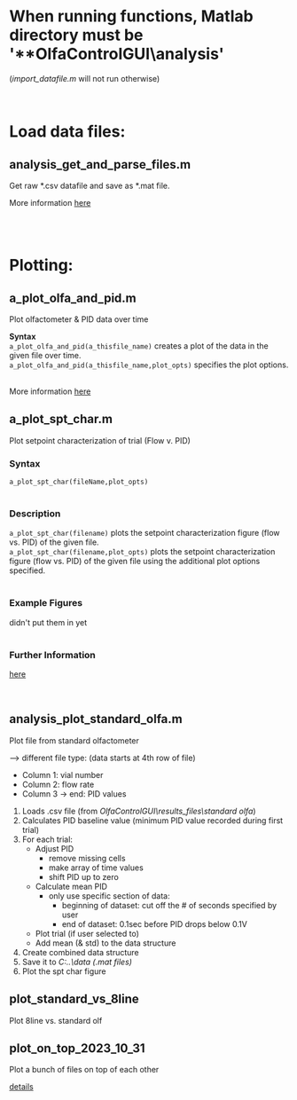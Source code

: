 # When running functions, Matlab directory must be '**OlfaControlGUI\analysis'

(*import_datafile.m* will not run otherwise)

<br>

# Load data files:
## analysis_get_and_parse_files.m
Get raw *.csv datafile and save as *.mat file.
<br>

More information [here](Documentation/README_analysis_get_and_parse_files.md)

<br>
<br>

# Plotting:

## a_plot_olfa_and_pid.m
Plot olfactometer & PID data over time

**Syntax**  
`a_plot_olfa_and_pid(a_thisfile_name)` creates a plot of the data in the given file over time.  
`a_plot_olfa_and_pid(a_thisfile_name,plot_opts)` specifies the plot options.  
<br>

More information [here](Documentation/README_a_plot_olfa_and_pid.md)


## a_plot_spt_char.m
Plot setpoint characterization of trial (Flow v. PID)

### Syntax
`a_plot_spt_char(fileName,plot_opts)`  
<br>

### Description
`a_plot_spt_char(filename)` plots the setpoint characterization figure (flow vs. PID) of the given file.  
`a_plot_spt_char(filename,plot_opts)` plots the setpoint characterization figure (flow vs. PID) of the given file using the additional plot options specified.  
<br>

### Example Figures

didn't put them in yet  
<br>

### Further Information
[here](Documentation/README_a_plot_spt_char.md)

<br>


## analysis_plot_standard_olfa.m
Plot file from standard olfactometer

--> different file type: (data starts at 4th row of file)
- Column 1: vial number
- Column 2: flow rate
- Column 3 -> end: PID values

1. Loads .csv file (from *OlfaControlGUI\results_files\standard olfa*)
2. Calculates PID baseline value (minimum PID value recorded during first trial)
3. For each trial:
	- Adjust PID
		- remove missing cells
		- make array of time values
		- shift PID up to zero
	- Calculate mean PID
		- only use specific section of data:
			- beginning of dataset: cut off the # of seconds specified by user
			- end of dataset: 0.1sec before PID drops below 0.1V
	- Plot trial (if user selected to)
	- Add mean (& std) to the data structure
4. Create combined data structure
5. Save it to *C:\..\data (.mat files)*
6. Plot the spt char figure


## plot_standard_vs_8line
Plot 8line vs. standard olf



## plot_on_top_2023_10_31
Plot a bunch of files on top of each other

[details](Documentation/README_plot_on_top_2023_10_31.md)